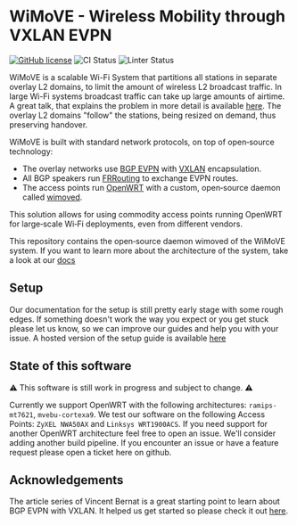 # WiMoVE - Wireless Mobility through VXLAN EVPN

[![GitHub license](https://img.shields.io/badge/license-MIT-blue.svg)](https://github.com/getcursor/cursor/blob/main/LICENSE)
![CI Status](https://github.com/WiMoVE-OSS/wimoved/actions/workflows/build.yml/badge.svg?branch=main)
![Linter Status](https://github.com/WiMoVE-OSS/wimoved/actions/workflows/linter.yml/badge.svg?branch=main)

WiMoVE is a scalable Wi-Fi System that partitions all stations in separate overlay L2 domains, to limit the amount of wireless L2 broadcast traffic. In large Wi-Fi systems broadcast traffic can take up large amounts of airtime. A great talk, that explains the problem in more detail is available [here](https://www.youtube.com/watch?v=v8y-r9JBhmw). The overlay L2 domains "follow" the stations, being resized on demand, thus preserving handover.

WiMoVE is built with standard network protocols, on top of open&#8209;source technology:

- The overlay networks use [BGP EVPN](https://www.rfc-editor.org/rfc/rfc8365.html) with [VXLAN](https://www.rfc-editor.org/rfc/rfc7348) encapsulation.
- All BGP speakers run [FRRouting](https://frrouting.org/) to exchange EVPN routes.
- The access points run [OpenWRT](https://openwrt.org/) with a custom, open&#8209;source daemon called [wimoved](https://github.com/wimove-oss/wimoved).

This solution allows for using commodity access points running OpenWRT for large&#8209;scale Wi&#8209;Fi deployments, even from different vendors.

This repository contains the open&#8209;source daemon wimoved of the WiMoVE system. If you want to learn more about the architecture of the system, take a look at our [docs](https://wimove-oss.github.io/docs/)

## Setup

Our documentation for the setup is still pretty early stage with some rough edges. If something doesn't work the way you expect or you get stuck please let us know, so we can improve our guides and help you with your issue. A hosted version of the setup guide is available [here](https://wimove-oss.github.io/docs/setup)

##  State of this software

:warning: This software is still work in progress and subject to change. :warning:

Currently we support OpenWRT with the following architectures: `ramips-mt7621`, `mvebu-cortexa9`. We test our software on the following Access Points: `ZyXEL NWA50AX` and `Linksys WRT1900ACS`. If you need support for another OpenWRT architecture feel free to open an issue. We'll consider adding another build pipeline. If you encounter an issue or have a feature request please open a ticket here on github. 

## Acknowledgements

The article series of Vincent Bernat is a great starting point to learn about BGP EVPN with VXLAN. It helped us get started so please check it out [here](https://vincent.bernat.ch/en/blog/2017-vxlan-bgp-evpn).
